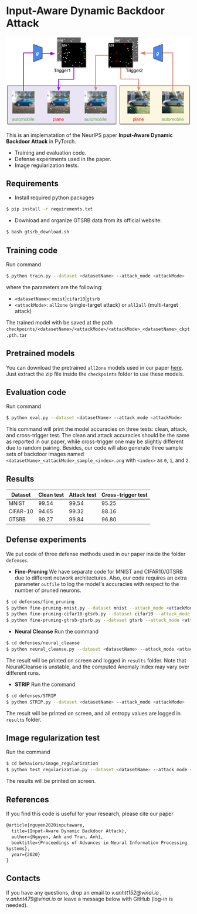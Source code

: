 # Input-Aware Dynamic Backdoor Attack

<img src="Teaser_fig.png" width="800px"/>

This is an implematation of the NeurIPS paper **Input-Aware Dynamic Backdoor Attack** in PyTorch.

- Training and evaluation code.
- Defense experiments used in the paper.
- Image regularization tests.

## Requirements
* Install required python packages

```bash
$ pip install -r requirements.txt
```
* Download and organize GTSRB data from its official website:
```bash
$ bash gtsrb_download.sh
```

## Training code
Run command
```bash
$ python train.py --dataset <datasetName> --attack_mode <attackMode>
```
where the parameters are the following:
- `<datasetName>`: `mnist`|`cifar10`|`gtsrb`
- `<attackMode>`: `all2one` (single-target attack) or `all2all` (multi-target attack)

The trained model with be saved at the path `checkpoints/<datasetName>/<attackMode>/<attackMode>_<datasetName>_ckpt.pth.tar`

## Pretrained models
You can download the pretrained `all2one` models used in our paper [here](https://drive.google.com/file/d/1b8-1Susq5vk_QXadLS9pH45F68z3FAOS/view?usp=sharing). Just extract the zip file inside the `checkpoints` folder to use these models.

## Evaluation code
Run command
```bash
$ python eval.py --dataset <datasetName> --attack_mode <attackMode>
```
This command will print the model accuracies on three tests: clean, attack, and cross-trigger test. The clean and attack accuracies should be the same as reported in our paper, while cross-trigger one may be slightly different due to random pairing.
Besides, our code will also generate three sample sets of backdoor images named `<datasetName>_<attackMode>_sample_<index>.png` with `<index>` as `0`, `1`, and `2`.

## Results
| Dataset         | Clean test  | Attack test | Cross-trigger test |
|-----------------|-------------|-------------|--------------------|
| MNIST           | 99.54       | 99.54       | 95.25              |
| CIFAR-10        | 94.65       | 99.32       | 88.16              |
| GTSRB           | 99.27       | 99.84       | 96.80              |

## Defense experiments
We put code of three defense methods used in our paper inside the folder `defenses`. 
* **Fine-Pruning**
We have separate code for MNIST and CIFAR10/GTSRB due to different network architectures. Also, our code requires an extra parameter `outfile` to log the model's accuracies with respect to the number of pruned neurons.
```bash
$ cd defenses/fine_pruning
$ python fine-pruning-mnist.py --dataset mnist --attack_mode <attackMode> --outfile mnist_<attackMode>.txt
$ python fine-pruning-cifar10-gtsrb.py --dataset cifar10 --attack_mode <attackMode> --outfile cifar10_<attackMode>.txt
$ python fine-pruning-gtrsb-gtsrb.py --dataset gtsrb --attack_mode <attackMode> --outfile gtsrb_<attackMode>.txt

```
* **Neural Cleanse**
Run the command
```bash
$ cd defenses/neural_cleanse
$ python neural_cleanse.py --dataset <datasetName> --attack_mode <attackMode>

```
The result will be printed on screen and logged in `results` folder. Note that NeuralCleanse is unstable, and the computed Anomaly Index may vary over different runs.

* **STRIP**
Run the command
```bash
$ cd defenses/STRIP
$ python STRIP.py --dataset <datasetName> --attack_mode <attackMode>

```
The result will be printed on screen, and all entropy values are logged in `results` folder.

## Image regularization test

Run the command
```bash
$ cd behaviors/image_regularization
$ python test_regularization.py --dataset <datasetName> --attack_mode <attackMode>

```
The results will be printed on screen.

## References

If you find this code is useful for your research, please cite our paper
```
@article{nguyen2020inputaware,
  title={Input-Aware Dynamic Backdoor Attack},
  author={Nguyen, Anh and Tran, Anh},
  booktitle={Proceedings of Advances in Neural Information Processing Systems},
  year={2020}
}
```

## Contacts

If you have any questions, drop an email to _v.anhtt152@vinai.io_ , _v.anhnt479@vinai.io_  or leave a message below with GitHub (log-in is needed).
